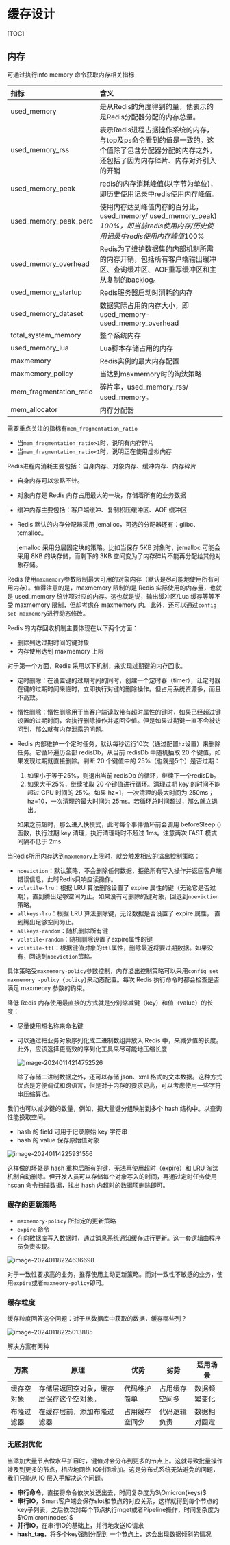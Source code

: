 # 缓存设计

[TOC]



## 内存

可通过执行info memory 命令获取内存相关指标

| 指标                    | 含义                                                         |
| :---------------------- | :----------------------------------------------------------- |
| used_memory             | 是从Redis的角度得到的量，他表示的是Redis分配器分配的内存总量。 |
| used_memory_rss         | 表示Redis进程占据操作系统的内存，与top及ps命令看到的值是一致的。这个值除了包含分配器分配的内存之外，还包括了因为内存碎片、内存对齐引入的开销 |
| used_memory_peak        | redis的内存消耗峰值(以字节为单位)，即历史使用记录中redis使用内存峰值。 |
| used_memory_peak_perc   | 使用内存达到峰值内存的百分比，used_memory/ used_memory_peak) *100%，即当前redis使用内存/历史使用记录中redis使用内存峰值*100% |
| used_memory_overhead    | Redis为了维护数据集的内部机制所需的内存开销，包括所有客户端输出缓冲区、查询缓冲区、AOF重写缓冲区和主从复制的backlog。 |
| used_memory_startup     | Redis服务器启动时消耗的内存                                  |
| used_memory_dataset     | 数据实际占用的内存大小，即used_memory-used_memory_overhead   |
| total_system_memory     | 整个系统内存                                                 |
| used_memory_lua         | Lua脚本存储占用的内存                                        |
| maxmemory               | Redis实例的最大内存配置                                      |
| maxmemory_policy        | 当达到maxmemory时的淘汰策略                                  |
| mem_fragmentation_ratio | 碎片率，used_memory_rss/ used_memory。                       |
| mem_allocator           | 内存分配器                                                   |

需要重点关注的指标有`mem_fragmentation_ratio`

- 当`mem_fragmentation_ratio>1`时，说明有内存碎片
- 当`mem_fragmentation_ratio<1`时，说明正在使用虚拟内存



Redis进程内消耗主要包括：自身内存、对象内存、缓冲内存、内存碎片

- 自身内存可以忽略不计。

- 对象内存是 Redis 内存占用最大的一块，存储着所有的业务数据

- 缓冲内存主要包括：客户端缓冲、复制积压缓冲区、AOF 缓冲区

- Redis 默认的内存分配器采用 jemalloc，可选的分配器还有：glibc、 tcmalloc。

  jemalloc 采用分层固定块的策略。比如当保存 5KB 对象时，jemalloc 可能会采用 8KB 的块存储，而剩下的 3KB 空间变为了内存碎片不能再分配给其他对象存储。



Redis 使用`maxmemory`参数限制最大可用的对象内存（默认是尽可能地使用所有可用内存）。值得注意的是，maxmemory 限制的是 Redis 实际使用的内存量，也就是 used_memory 统计项对应的内存。这也就是说，输出缓冲区/Lua 缓存等等不受 maxmemory 限制，但却考虑在 maxmemory 内。此外，还可以通过`config set maxmemory`进行动态修改。

 

Redis 的内存回收机制主要体现在以下两个方面：

- 删除到达过期时间的键对象
- 内存使用达到 maxmemory 上限

对于第一个方面，Redis 采用以下机制，来实现过期键的内存回收。

- 定时删除：在设置键的过期时间的同时，创建一个定时器（timer），让定时器在键的过期时间来临时，立即执行对键的删除操作。但占用系统资源多，而且不高效。

- 惰性删除：惰性删除用于当客户端读取带有超时属性的键时，如果已经超过键设置的过期时间，会执行删除操作并返回空值。但是如果过期键一直不会被访问到，那么就有内存泄露的问题。
- Redis 内部维护一个定时任务，默认每秒运行10次（通过配置`hz`设置）来删除任务。它循环遍历全部 redisDb，从当前 redisDb 中随机抽取 20 个键值，如果发现过期就直接删除。判断 20 个键值中的 25%（也就是5个）是否过期：
  1. 如果小于等于25%，则退出当前 redisDb 的循环，继续下一个redisDb。
  2. 如果大于25%，继续抽取 20 个键值进行循环。清理过期 key 的时间不能超过 CPU 时间的 25%。如果 hz=1，一次清理的最大时间为 250ms；hz=10，一次清理的最大时间为 25ms。若循环总时间超过，那么就立退出。
  
  如果之前超时，那么进入快模式，此时每个事件循环前会调用 beforeSleep () 函数，执行过期 key 清理，执行清理耗时不超过 1ms。注意两次 FAST 模式间隔不低于 2ms





当Redis所用内存达到`maxmemory`上限时，就会触发相应的溢出控制策略：

- `noeviction`：默认策略，不会删除任何数据，拒绝所有写入操作并返回客户端错误信息，此时Redis只响应读操作。
- `volatile-lru`：根据 LRU 算法删除设置了 expire 属性的键（无论它是否过期），直到腾出足够空间为止。如果没有可删除的键对象，回退到`noeviction`策略。
- `allkeys-lru`：根据 LRU 算法删除键，无论数据是否设置了 expire 属性， 直到腾出足够空间为止。
- `allkeys-random`：随机删除所有键
- `volatile-random`：随机删除设置了expire属性的键
- `volatile-ttl`：根据键值对象的`ttl`属性，删除最近将要过期数据。如果没有，回退到`noeviction`策略。

 具体策略受`maxmemory-policy`参数控制，内存溢出控制策略可以采用`config set maxmemory -policy {policy}`来动态配置。每次 Redis 执行命令时都会检查是否满足 maxmeory 参数的约束。

降低 Redis 内存使用最直接的方式就是分别缩减键（key）和值（value）的长度：

- 尽量使用短名称来命名键

- 可以通过把业务对象序列化成二进制数组并放入 Redis 中，来减少值的长度。此外，应该选择更高效的序列化工具来尽可能地压缩长度

  ![image-20240114214752526](assets/image-20240114214752526.png)

  

  除了存储二进制数据之外，还可以存储 json、xml 格式的文本数据。这种方式优点是方便调试和跨语言，但是对于内存的要求更高，可以考虑使用一些字符串压缩算法。





我们也可以减少键的数量，例如，把大量键分组映射到多个 hash 结构中。以查询性能换取空间。

- hash 的 field 可用于记录原始 key 字符串
- hash 的 value 保存原始值对象

![image-20240114225931556](assets/image-20240114225931556.png)

这样做的坏处是 hash 重构后所有的键，无法再使用超时（expire）和 LRU 淘汰机制自动删除。但开发人员可以存储每个对象写入的时间，再通过定时任务使用 hscan 命令扫描数据，找出 hash 内超时的数据项删除即可。

### 缓存的更新策略

- `maxmemory-policy` 所指定的更新策略
- `expire` 命令
- 在向数据库写入数据时，通过消息系统通知缓存进行更新。这一套逻辑由程序员负责实现。

![image-20240118224636698](assets/image-20240118224636698.png)

对于一致性要求高的业务，推荐使用主动更新策略。而对一致性不敏感的业务，使用`expire`或者`maxmeory-policy`即可。

### 缓存粒度

缓存粒度回答这个问题：对于从数据库中获取的数据，缓存哪些列？

![image-20240118225013885](assets/image-20240118225013885.png)



解决方案有两种

| 方案       | 原理                                     | 优势           | 劣势           | 适用场景     |
| ---------- | ---------------------------------------- | -------------- | -------------- | ------------ |
| 缓存空对象 | 存储层返回空对象，缓存层保存这个空对象。 | 代码维护简单   | 占用缓存空间多 | 数据频繁变化 |
| 布隆过滤器 | 在缓存层前，添加布隆过滤器               | 占用缓存空间少 | 代码逻辑负责   | 数据相对固定 |

### 无底洞优化

当添加大量节点做水平扩容时，键值对会分布到更多的节点上。这就导致批量操作涉及到更多的节点，相应地网络 IO时间增加。这是分布式系统无法避免的问题，我们只能从 IO 层入手解决这个问题。

- **串行命令**，直接将命令依次发送出去，时间复杂度为$\Omicron(keys)$
- **串行IO**，Smart客户端会保存slot和节点的对应关系，这样就得到每个节点的key子列表，之后依次对每个节点执行mget或者Pipeline操作，时间复杂度为$\Omicron(nodes)$
- **并行IO**，在串行IO的基础上，并行地发送IO请求
- **hash_tag**，将多个key强制分配到 一个节点上，这会出现数据倾斜的情况
